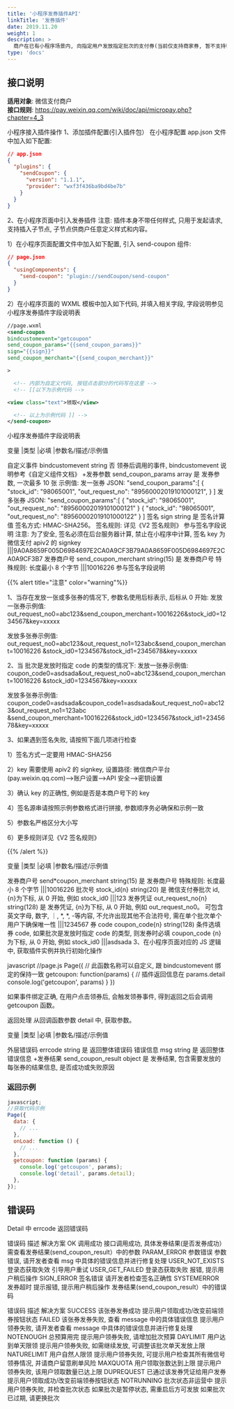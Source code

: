 ```yaml
---
title: '小程序发券插件API'
linkTitle: '发券插件'
date: 2019.11.20
weight: 1
description: >
  商户在已有小程序场景内, 向指定用户发放指定批次的支付券(当前仅支持商家券, 暂不支持微信支付代金券）
type: 'docs'
---
```


## 接口说明

**适用对象**: 微信支付商户\
**接口规则**: https://pay.weixin.qq.com/wiki/doc/api/micropay.php?chapter=4_3

小程序接入插件操作
1、添加插件配置(引入插件包）
在小程序配置 app.json 文件中加入如下配置:

```json
// app.json
{
  "plugins": {
    "sendCoupon": {
      "version": "1.1.1",
      "provider": "wxf3f436ba9bd4be7b"
    }
  }
}
```

2、在小程序页面中引入发券插件
注意: 插件本身不带任何样式, 只用于发起请求, 支持插入子节点, 子节点供商户任意定义样式和内容。

1）在小程序页面配置文件中加入如下配置, 引入 send-coupon 组件:

```json
// page.json
{
  "usingComponents": {
    "send-coupon": "plugin://sendCoupon/send-coupon"
  }
}
```

2）在小程序页面的 WXML 模板中加入如下代码, 并填入相关字段, 字段说明参见小程序发券插件字段说明表

```xml
//page.wxml
<send-coupon
bindcustomevent="getcoupon"
send_coupon_params="{{send_coupon_params}}"
sign="{{sign}}"
send_coupon_merchant="{{send_coupon_merchant}}"

>

  <!-- 内部为自定义代码, 按钮点击部分的代码写在这里 -->
  <!-- [[以下为示例代码 -->

<view class="text">领取</view>

  <!-- 以上为示例代码 ]] -->
</send-coupon>
```

小程序发券插件字段说明表

变量 |类型 |必填 |参数名/描述/示例值

自定义事件 bindcustomevent string 否 领券后调用的事件, bindcustomevent 说明参考《自定义组件文档》 +发券参数 send_coupon_params array 是 发券参数, 一次最多 10 张
示例值:
发一张券 JSON:
"send_coupon_params":[
{ "stock_id": "98065001",
"out_request_no": "89560002019101000121",
} ]
发多张券 JSON:
"send_coupon_params":[
{ "stock_id": "98065001",
"out_request_no": "89560002019101000121" }
{ "stock_id": "98065001",
"out_request_no": "89560002019101000122" } ]
签名 sign string
是 签名计算值
签名方式: HMAC-SHA256。
签名规则: 详见《V2 签名规则》
参与签名字段说明
注意: 为了安全, 签名必须在后台服务器计算, 禁止在小程序中计算, 签名 key 为微信支付 apiv2 的 signkey
|||9A0A8659F005D6984697E2CA0A9CF3B79A0A8659F005D6984697E2CA0A9CF3B7
发券商户号 send_coupon_merchant string(15) 是 发券商户号
特殊规则: 长度最小 8 个字节
|||10016226
参与签名字段说明

{{% alert title="注意" color="warning"%}}

1、当存在发放一张或多张券的情况下, 参数名使用后标表示, 后标从 0 开始:
发放一张券示例值: out_request_no0=abc123&send_coupon_merchant=10016226&stock_id0=1234567&key=xxxxx

发放多张券示例值: out_request_no0=abc123&out_request_no1=123abc&send_coupon_merchant=10016226
&stock_id0=1234567&stock_id1=2345678&key=xxxxx

2、当 批次是发放时指定 code 的类型的情况下:
发放一张券示例值: coupon_code0=asdsada&out_request_no0=abc123&send_coupon_merchant=10016226
&stock_id0=1234567&key=xxxxx

发放多张券示例值: coupon_code0=asdsada&coupon_code1=asdsada&out_request_no0=abc123&out_request_no1=123abc
&send_coupon_merchant=10016226&stock_id0=1234567&stock_id1=2345678&key=xxxxx

3、如果遇到签名失败, 请按照下面几项进行检查

1）签名方式一定要用 HMAC-SHA256

2）key 需要使用 apiv2 的 signkey, 设置路径: 微信商户平台(pay.weixin.qq.com)-->账户设置-->API 安全-->密钥设置

3）确认 key 的正确性, 例如是否是本商户号下的 key

4）签名源串请按照示例参数格式进行拼接, 参数顺序务必确保和示例一致

5）参数名严格区分大小写

6）更多规则详见《V2 签名规则》

{{% /alert %}}

变量 |类型 |必填 |参数名/描述/示例值

发券商户号 send*coupon_merchant string(15) 是 发券商户号
特殊规则: 长度最小 8 个字节
|||10016226
批次号 stock_id{n} string(20) 是 微信支付券批次 id, {n}为下标, 从 0 开始, 例如 stock_id0
|||123
发券凭证 out_request_no{n} string(128) 是 发券凭证, {n}为下标, 从 0 开始, 例如 out_request_no0。
可包含英文字母, 数字, ｜, *, \*, -等内容, 不允许出现其他不合法符号, 需在单个批次单个用户下确保唯一性
|||1234567
券 code coupon_code{n} string(128) 条件选填 券 code, 如果批次是发放时指定 code 的类型, 则发券时必填 coupon_code
{n}为下标, 从 0 开始, 例如 stock_id0
|||asdsada
3、在小程序页面对应的 JS 逻辑中, 获取插件实例并执行初始化操作

javascript
//page.js
Page({
// 此函数名称可以自定义, 跟 bindcustomevent 绑定的保持一致
getcoupon: function(params) {
// 插件返回信息在 params.detail
console.log('getcoupon', params)
}
})

如果事件绑定正确, 在用户点击领券后, 会触发领券事件, 得到返回之后会调用 getcoupon 函数。

返回处理
从回调函数参数 detail 中, 获取参数。

变量 |类型 |必填 |参数名/描述/示例值

外层错误码 errcode string
是 返回整体错误码
错误信息 msg string
是 返回整体错误信息 +发券结果 send_coupon_result object 是 发券结果, 包含需要发放的每张券的结果信息, 是否成功或失败原因

### 返回示例

```js
javascript;
//获取代码示例
Page({
  data: {
    // ...
  },
  onLoad: function () {
    // ...
  },
  getcoupon: function (params) {
    console.log('getcoupon', params);
    console.log('detail', params.detail);
  },
});
```

## 错误码

Detail 中 errcode 返回错误码

错误码 描述 解决方案
OK 调用成功 接口调用成功, 具体发券结果(是否发券成功）需查看发券结果(send_coupon_result）中的参数
PARAM_ERROR 参数错误 参数错误, 请开发者查看 msg 中具体的错误信息并进行修复处理
USER_NOT_EXISTS 登录态获取失效 引导用户重试
USER_GET_FAILED 登录态获取失败 报错, 提示用户稍后操作
SIGN_ERROR 签名错误 请开发者检查签名正确性
SYSTEMERROR 发券超时 提示报错, 提示用户稍后操作
发券结果(send_coupon_result）中的错误码

错误码 描述 解决方案
SUCCESS 该张券发券成功 提示用户领取成功/改变前端领券按钮状态
FAILED 该张券发券失败, 查看 message 中的具体错误信息 提示用户领券失败, 请开发者查看 message 中具体的错误信息并进行修复处理
NOTENOUGH 总预算用完 提示用户领券失败, 请增加批次预算
DAYLIMIT 用户达到单天限领 提示用户领券失败, 如需继续发放, 可调整该批次单天发放上限
NATURELIMIT 用户自然人限领 提示用户领券失败, 可提示用户检查其所有微信号领券情况, 并请商户留意刷单风险
MAXQUOTA 用户领取张数达到上限 提示用户领券失败, 该用户领取数量已达上限
DUPREQUEST 已通过该发券凭证给用户发券 提示用户领取成功/改变前端领券按钮状态
NOTRUNNING 批次状态非运营中 提示用户领券失败, 并检查批次状态
如果批次是暂停状态, 需重启后方可发放
如果批次已过期, 请更换批次
